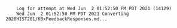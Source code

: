         Log for attempt at Wed Jun  2 01:52:50 PM PDT 2021 (14129)
        Wed Jun  2 01:52:50 PM PDT 2021 Converting 2020HIST201/KBxFeedbackResponses.md...
